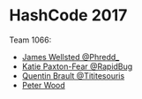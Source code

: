 # HashCode 2017
Team 1066:
- [James Wellsted @Phredd_](https://twitter.com/Phredd_)
- [Katie Paxton-Fear @RapidBug](https://twitter.com/RapidBug)
- [Quentin Brault @Tititesouris](https://twitter.com/Tititesouris)
- [Peter Wood](https://github.com/pwood)
